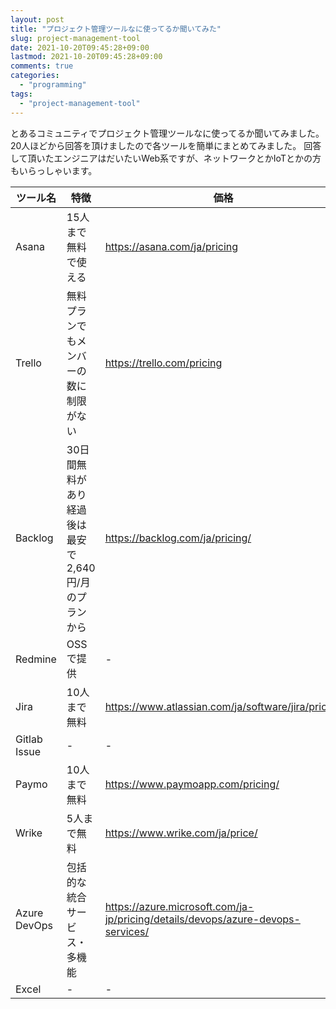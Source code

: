 ```yaml
---
layout: post
title: "プロジェクト管理ツールなに使ってるか聞いてみた"
slug: project-management-tool
date: 2021-10-20T09:45:28+09:00
lastmod: 2021-10-20T09:45:28+09:00
comments: true
categories:
  - "programming"
tags:
  - "project-management-tool"
---
```


とあるコミュニティでプロジェクト管理ツールなに使ってるか聞いてみました。
20人ほどから回答を頂けましたので各ツールを簡単にまとめてみました。
回答して頂いたエンジニアはだいたいWeb系ですが、ネットワークとかIoTとかの方もいらっしゃいます。

| ツール名      | 特徴                                          | 価格                               | リンク                       |
|--------------|----------------------------------------------|-----------------------------------|-----------------------------|
| Asana        | 15人まで無料で使える                            | https://asana.com/ja/pricing      | https://asana.com/ja        |
| Trello       | 無料プランでもメンバーの数に制限がない              | https://trello.com/pricing        | https://trello.com/home     |
| Backlog      | 30日間無料があり経過後は最安で2,640円/月のプランから | https://backlog.com/ja/pricing/   | https://backlog.com/ja/     |
| Redmine      | OSSで提供                                     | -                                 | https://redmine.jp          |
| Jira         | 10人まで無料                                   | https://www.atlassian.com/ja/software/jira/pricing | https://www.atlassian.com/ja/software/jira |
| Gitlab Issue | -                                            | -                                 | https://gitlab-docs.creationline.com/ee/user/project/issues/managing_issues.html |
| Paymo        | 10人まで無料                                   | https://www.paymoapp.com/pricing/ | https://www.paymoapp.com    |
| Wrike        | 5人まで無料                                    | https://www.wrike.com/ja/price/   | https://www.wrike.com/ja/   |
| Azure DevOps | 包括的な統合サービス・多機能                      | https://azure.microsoft.com/ja-jp/pricing/details/devops/azure-devops-services/ | https://azure.microsoft.com/ja-jp/services/devops/ |
| Excel        | -                                            | -                                 | -                           |
